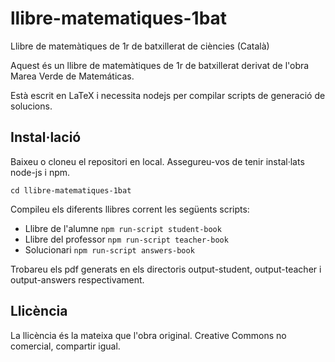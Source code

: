 # llibre-matematiques-1bat
Llibre de matemàtiques de 1r de batxillerat de ciències (Català)

Aquest és un llibre de matemàtiques de 1r de batxillerat derivat de l'obra Marea Verde de Matemáticas.

Està escrit en LaTeX i necessita nodejs per compilar scripts de generació de solucions.

## Instal·lació

Baixeu o cloneu el repositori en local. Assegureu-vos de tenir instal·lats node-js i npm.

`cd llibre-matematiques-1bat`

Compileu els diferents llibres corrent les següents scripts:
- Llibre de l'alumne `npm run-script student-book`
- Llibre del professor `npm run-script teacher-book`
- Solucionari `npm run-script answers-book`

Trobareu els pdf generats en els directoris output-student, output-teacher i output-answers respectivament.
 
## Llicència
La llicència és la mateixa que l'obra original. Creative Commons no comercial, compartir igual.
